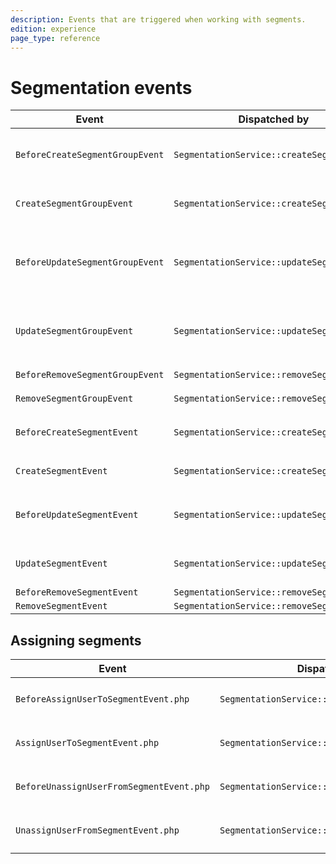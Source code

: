 ```yaml
---
description: Events that are triggered when working with segments.
edition: experience
page_type: reference
---
```


# Segmentation events

| Event | Dispatched by | Properties |
|---|---|---|
|`BeforeCreateSegmentGroupEvent`|`SegmentationService::createSegmentGroup`|`SegmentGroupCreateStruct $createStruct`</br>`?SegmentGroup $segmentGroupResult = null`|
|`CreateSegmentGroupEvent`|`SegmentationService::createSegmentGroup`|`SegmentGroupCreateStruct $createStruct`</br>`SegmentGroup $segmentGroupResult`|
|`BeforeUpdateSegmentGroupEvent`|`SegmentationService::updateSegmentGroup`|`SegmentGroup $segmentGroup`</br>`SegmentGroupUpdateStruct $updateStruct`</br>`?SegmentGroup $segmentGroupResult = null`|
|`UpdateSegmentGroupEvent`|`SegmentationService::updateSegmentGroup`|`SegmentGroup $segmentGroup`</br>`SegmentGroupUpdateStruct $updateStruct`</br>`SegmentGroup $segmentGroupResult`|
|`BeforeRemoveSegmentGroupEvent`|`SegmentationService::removeSegmentGroup`|`SegmentGroup $segmentGroup`|
|`RemoveSegmentGroupEvent`|`SegmentationService::removeSegmentGroup`|`SegmentGroup $segmentGroup`|
|`BeforeCreateSegmentEvent`|`SegmentationService::createSegment`|`SegmentCreateStruct $createStruct`</br>`?Segment $segmentResult = null`|
|`CreateSegmentEvent`|`SegmentationService::createSegment`|`SegmentCreateStruct $createStruct`</br>`Segment $segmentResult`|
|`BeforeUpdateSegmentEvent`|`SegmentationService::updateSegment`|`Segment $segment`</br>`SegmentUpdateStruct $updateStruct`</br>`?Segment $segmentResult = null`|
|`UpdateSegmentEvent`|`SegmentationService::updateSegment`|`Segment $segment`</br>`SegmentUpdateStruct $updateStruct`</br>`Segment $segmentResult`|
|`BeforeRemoveSegmentEvent`|`SegmentationService::removeSegment`|`Segment $segment`|
|`RemoveSegmentEvent`|`SegmentationService::removeSegment`|`Segment $segment`|

## Assigning segments

| Event | Dispatched by | Properties |
|---|---|---|
|`BeforeAssignUserToSegmentEvent.php`|`SegmentationService::assignUserToSegment`|`User $user` </br> `Segment $segment`|
|`AssignUserToSegmentEvent.php`|`SegmentationService::assignUserToSegment`|`User $user` </br> `Segment $segment`|
|`BeforeUnassignUserFromSegmentEvent.php`|`SegmentationService::unassignUserFromSegment`|`User $user` </br> `Segment $segment`|
|`UnassignUserFromSegmentEvent.php`|`SegmentationService::unassignUserFromSegment`|`User $user` </br> `Segment $segment`|
